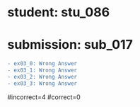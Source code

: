 # student: stu_086
# submission: sub_017

```diff
- ex03_0: Wrong Answer
- ex03_1: Wrong Answer
- ex03_2: Wrong Answer
- ex03_3: Wrong Answer
```
#incorrect=4
#correct=0
